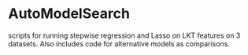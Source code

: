 # AutoModelSearch


scripts for running stepwise regression and Lasso on LKT features on 3 datasets. 
Also includes code for alternative models as comparisons.
